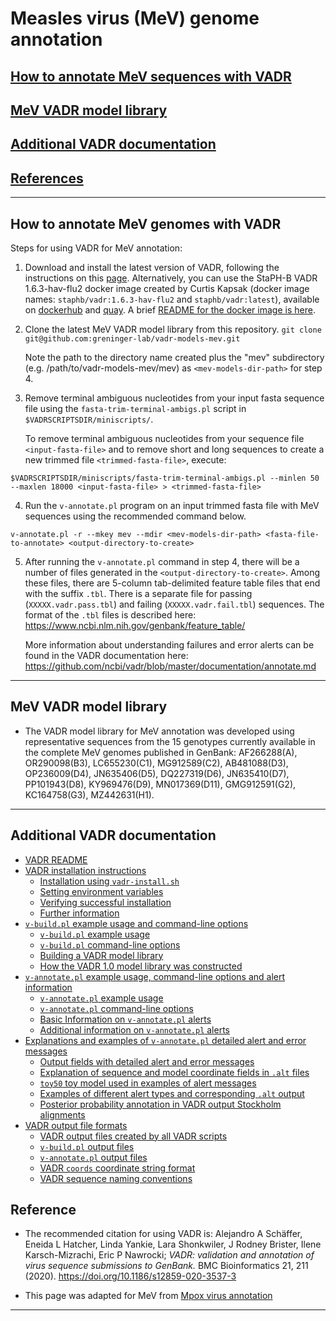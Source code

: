 # <a name="documentation"></a>Measles virus (MeV) genome annotation

## [How to annotate MeV sequences with VADR](#howto)

## [MeV VADR model library](#mevmodels)

## [Additional VADR documentation](#docs)

## [References](#reference)


---
## <a name="howto"></a>How to annotate MeV genomes with VADR

Steps for using VADR for MeV annotation:

1. Download and install the latest version of VADR, following the
   instructions on this [page](https://github.com/ncbi/vadr/tree/master).
   Alternatively, you can use the StaPH-B VADR 1.6.3-hav-flu2
   docker image created by Curtis Kapsak (docker image names:
   `staphb/vadr:1.6.3-hav-flu2` and `staphb/vadr:latest`), available on 
   [dockerhub](https://hub.docker.com/r/staphb/vadr/tags) and
   [quay](https://quay.io/repository/staphb/vadr?tab=tags). A brief
   [README for the docker image is here](https://github.com/StaPH-B/docker-builds/tree/master/vadr/1.6.3-hav-flu2).
 
2. Clone the latest MeV VADR model library from this repository. <!-- (current release v1.0)<br/>-->
   `git clone git@github.com:greninger-lab/vadr-models-mev.git`<br/>
   <!--or download the current release from [here](https://github.com/greninger-lab/vadr-models-hpiv/releases/tag/v1.0).</br>-->
   Note the path to the directory name created plus the "mev"
   subdirectory (e.g. /path/to/vadr-models-mev/mev) as `<mev-models-dir-path>`
   for step 4.

3. Remove terminal ambiguous nucleotides from your
   input fasta sequence file using the `fasta-trim-terminal-ambigs.pl`
   script in `$VADRSCRIPTSDIR/miniscripts/`.

   To remove terminal ambiguous nucleotides from your sequence file
   `<input-fasta-file>` and to remove short and long sequences to create a new trimmed file
   `<trimmed-fasta-file>`, execute:

```
$VADRSCRIPTSDIR/miniscripts/fasta-trim-terminal-ambigs.pl --minlen 50 --maxlen 18000 <input-fasta-file> > <trimmed-fasta-file>
```        

4. Run the `v-annotate.pl` program on an input trimmed fasta file with
   MeV sequences using the recommended command below.
```
v-annotate.pl -r --mkey mev --mdir <mev-models-dir-path> <fasta-file-to-annotate> <output-directory-to-create>
```

5. After running the `v-annotate.pl` command in step 4, there will be a number of files
   generated in the `<output-directory-to-create>`. Among these files, there are 5-column
   tab-delimited feature table files that end with the suffix `.tbl`. There is a separate
   file for passing (`XXXXX.vadr.pass.tbl`) and failing (`XXXXX.vadr.fail.tbl`) sequences.
   The format of the `.tbl` files is described here:
   https://www.ncbi.nlm.nih.gov/genbank/feature_table/

   More information about understanding failures and error alerts can be found in the VADR
   documentation here: https://github.com/ncbi/vadr/blob/master/documentation/annotate.md

---
## <a name="mevmodels"></a>MeV VADR model library
* The VADR model library for MeV annotation was developed using representative sequences from the 15
  genotypes currently available in the complete MeV genomes published in GenBank: AF266288(A), OR290098(B3),
  LC655230(C1), MG912589(C2), AB481088(D3), OP236009(D4), JN635406(D5), DQ227319(D6),
  JN635410(D7), PP101943(D8), KY969476(D9), MN017369(D11), GMG912591(G2), KC164758(G3),
  MZ442631(H1).
---

## <a name="docs"> Additional VADR documentation

* [VADR README](https://github.com/ncbi/vadr/blob/master/README.md#top)
* [VADR installation instructions](https://github.com/ncbi/vadr/blob/master/documentation/install.md#top)
  * [Installation using `vadr-install.sh`](https://github.com/ncbi/vadr/blob/master/documentation/install.md#install)
  * [Setting environment variables](https://github.com/ncbi/vadr/blob/master/documentation/install.md#environment)
  * [Verifying successful installation](https://github.com/ncbi/vadr/blob/master/documentation/install.md#tests)
  * [Further information](https://github.com/ncbi/vadr/blob/master/documentation/install.md#further)
* [`v-build.pl` example usage and command-line options](https://github.com/ncbi/vadr/blob/master/documentation/build.md#top)
  * [`v-build.pl` example usage](https://github.com/ncbi/vadr/blob/master/documentation/build.md#exampleusage)
  * [`v-build.pl` command-line options](https://github.com/ncbi/vadr/blob/master/documentation/build.md#options)
  * [Building a VADR model library](https://github.com/ncbi/vadr/blob/master/documentation/build.md#library)
  * [How the VADR 1.0 model library was constructed](https://github.com/ncbi/vadr/blob/master/documentation/build.md#1.0library)
* [`v-annotate.pl` example usage, command-line options and alert information](https://github.com/ncbi/vadr/blob/master/documentation/annotate.md#top)
  * [`v-annotate.pl` example usage](https://github.com/ncbi/vadr/blob/master/documentation/annotate.md#exampleusage)
  * [`v-annotate.pl` command-line options](https://github.com/ncbi/vadr/blob/master/documentation/annotate.md#options)
  * [Basic Information on `v-annotate.pl` alerts](https://github.com/ncbi/vadr/blob/master/documentation/annotate.md#alerts)
  * [Additional information on `v-annotate.pl` alerts](https://github.com/ncbi/vadr/blob/master/documentation/annotate.md#alerts2)
* [Explanations and examples of `v-annotate.pl` detailed alert and error messages](https://github.com/ncbi/vadr/blob/master/documentation/alerts.md#top)
  * [Output fields with detailed alert and error messages](https://github.com/ncbi/vadr/blob/master/documentation/alerts.md#files)
  * [Explanation of sequence and model coordinate fields in `.alt` files](https://github.com/ncbi/vadr/blob/master/documentation/alerts.md#coords)
  * [`toy50` toy model used in examples of alert messages](https://github.com/ncbi/vadr/blob/master/documentation/alerts.md#toy)
  * [Examples of different alert types and corresponding `.alt` output](https://github.com/ncbi/vadr/blob/master/documentation/alerts.md#examples)
  * [Posterior probability annotation in VADR output Stockholm alignments](https://github.com/ncbi/vadr/blob/master/documentation/alerts.md#pp)
* [VADR output file formats](https://github.com/ncbi/vadr/blob/master/documentation/formats.md#top)
  * [VADR output files created by all VADR scripts](https://github.com/ncbi/vadr/blob/master/documentation/formats.md#generic)
  * [`v-build.pl` output files](https://github.com/ncbi/vadr/blob/master/documentation/formats.md#build)
  * [`v-annotate.pl` output files](https://github.com/ncbi/vadr/blob/master/documentation/formats.md#annotate)
  * [VADR `coords` coordinate string format](https://github.com/ncbi/vadr/blob/master/documentation/formats.md#coords)
  * [VADR sequence naming conventions](https://github.com/ncbi/vadr/blob/master/documentation/formats.md#seqnames)


## Reference <a name="reference"></a>
* The recommended citation for using VADR is:
  Alejandro A Schäffer, Eneida L Hatcher, Linda Yankie, Lara Shonkwiler,
  J Rodney Brister, Ilene Karsch-Mizrachi, Eric P Nawrocki; *VADR:
  validation and annotation of virus sequence submissions to
  GenBank.* BMC Bioinformatics 21, 211
  (2020). https://doi.org/10.1186/s12859-020-3537-3

* This page was adapted for MeV from [Mpox virus annotation](https://github.com/ncbi/vadr/wiki/Mpox-virus-annotation)

---
